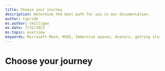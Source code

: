 ```yaml
---
title: Choose your journey
description: Determine the best path for you in our documentation.
author: typride
ms.author: tmilligan
ms.date: 7/31/2023
ms.topic: overview
keywords: Microsoft Mesh, M365, Immersive spaces, Avatars, getting started, documentation, features
---
```


# Choose your journey